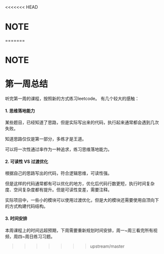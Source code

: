 <<<<<<< HEAD
# NOTE

  

=======
# NOTE

# 第一周总结

听完第一周的课程，按照新的方式练习leetcode。
有几个较大的感触：

#### 1. 思维落地能力
某些题目，已经知道了思路，但是实际写出来的代码，执行起来通常都会遇到几次失败。

知道思路仅仅是第一部分，多练才是王道。

可以将一次性通过率作为一种追求，练习思维落地能力。

#### 2. 可读性 VS 过渡优化
根据自己的思路写出的代码，符合逻辑思维，可读性强。

但是这样的代码通常都有可以优化的地方，优化后代码行数更短，执行时间复杂度、空间复杂度都有提升。但是可读性变差，需要注释。

实际项目中，一些小的模块可以使用过渡优化，但是大的模块还需要使用自顶向下的方式构建代码结构。

#### 3. 时间安排
本周课程上的时间远超预期，下周需要重新规划时间安排，周一~周三看完所有视频，周四~周日练习习题。
>>>>>>> upstream/master
